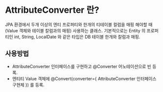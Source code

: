 # AttributeConverter 란?

JPA 환경에서 두개 이상의 엔티 프로퍼티와 한개의 티테이블 컬럼을 매핑 해야할 때 (Value 객체와 테이블 칼럼과의 매핑)
사용하는 클래스.
기본적으로는 Entity 의 프로퍼티인 int, String, LocalDate 와 같은 타입은 DB 테이블 한개와 칼럼과 매핑.

## 사용방법
  - AttributeConverter 인터페이스를 구현하고 @Converter 어노테이션으로 빈 등록.
  - 엔티티 Value 객체에 @Convert(converter={ AttributeConverter 인터페이스 구현체 }) 를 등록.
